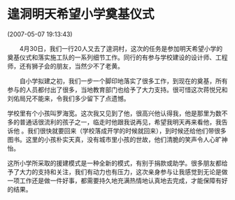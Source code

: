 # 遑洞明天希望小学奠基仪式 

(2007-05-07 19:13:43)

　　4月30日，我们一行20人又去了遑洞村，这次的任务是参加明天希望小学的奠基仪式和落实施工队的一系列细节工作。同行的有参与学校建设的设计师、工程师，还有狮子会的朋友，当然少不了老黄。

​　　自小学拟建之初，我们一步一个脚印地落实了很多工作，到现在的奠基，所有参与的人员都付出了很多，当地教育部门也给予了大力支持。很可惜这次蒋悦兄和刘佑局兄不能来，令我们多少留下了点遗憾。

​    学校里有个小孩叫罗海宽。这次我又见到了他，很高兴他认得我，他是那里为数不多的普通话很流利的孩子之一，临走时他跟我说再见，希望我明天再来看他，我告诉他 。我们很快就要回来（学校落成开学的时候就回来），到时候还给他们带很多图书。这里的小孩朴实天真，没有城市里小孩的世故，他们清脆的笑声令人心旷神怡。

​    这所小学所采取的援建模式是一种全新的模式，有别于捐款或助学。很多朋友都给予了大力的支持和关注，我们有动力也有压力，这次亲身参与让我感觉到无论是做一项工作还是做一件好事，都需要持久地充满热情地认真地去完成，才能保障有好的结果。

